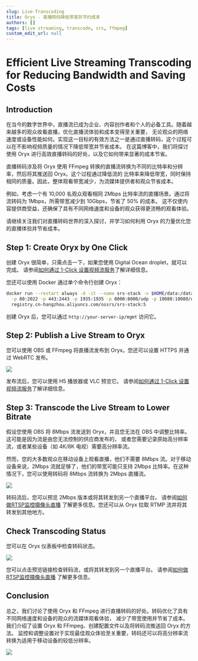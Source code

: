 ```yaml
---
slug: Live-Transcoding
title: Oryx - 直播转码降低带宽并节约成本
authors: []
tags: [live streaming, transcode, srs, ffmpeg]
custom_edit_url: null
---
```


# Efficient Live Streaming Transcoding for Reducing Bandwidth and Saving Costs

## Introduction

在当今的数字世界中，直播流已成为企业、内容创作者和个人的必备工具。随着越来越多的观众收看直播，优化直播流体验和成本变得至关重要，
无论观众的网络速度或设备性能如何。实现这一目标的有效方法之一是通过直播转码，这个过程可以在不影响视频质量的情况下降低带宽并节省成本。
在这篇博客中，我们将探讨使用 Oryx 进行高效直播转码的好处，以及它如何带来显著的成本节省。

<!--truncate-->

直播转码涉及将 Oryx 使用 FFmpeg 转换的直播流转换为不同的比特率和分辨率，然后将其推送回 Oryx。这个过程通过降低流的
比特率来降低带宽，同时保持相同的质量。因此，整体观看带宽减少，为流媒体提供者和观众节省成本。

例如，考虑一个有 10,000 名观众观看相同 2Mbps 比特率流的直播场景。通过将流转码为 1Mbps，所需带宽减少到 10Gbps，节省了 50% 的成本。
这不仅使内容提供商受益，还确保了具有不同网络速度和设备的观众获得更流畅的观看体验。

请继续关注我们对直播转码世界的深入探讨，并学习如何利用 Oryx 的力量优化您的直播体验并节省成本。

## Step 1: Create Oryx by One Click

创建 Oryx 很简单，只需点击一下，如果您使用 Digital Ocean droplet，就可以完成。
请参阅[如何通过 1-Click 设置视频流服务](./2022-04-09-Oryx-Tutorial.md)了解详细信息。

您还可以使用 Docker 通过单个命令行创建 Oryx：

```bash
docker run --restart always -d -it --name srs-stack -v $HOME/data:/data \
  -p 80:2022 -p 443:2443 -p 1935:1935 -p 8000:8000/udp -p 10080:10080/udp \
  registry.cn-hangzhou.aliyuncs.com/ossrs/srs-stack:5
```

创建 Oryx 后，您可以通过 `http://your-server-ip/mgmt` 访问它。

## Step 2: Publish a Live Stream to Oryx

您可以使用 OBS 或 FFmpeg 将直播流发布到 Oryx。您还可以设置 HTTPS 并通过 WebRTC 发布。

![](/img/blog-2023-10-21-04.png)

发布流后，您可以使用 H5 播放器或 VLC 预览它。
请参阅[如何通过 1-Click 设置视频流服务](./2022-04-09-Oryx-Tutorial.md)了解详细信息。

## Step 3: Transcode the Live Stream to Lower Bitrate

假设您使用 OBS 将 8Mbps 流发送到 Oryx，并且您无法在 OBS 中调整比特率。这可能是因为流是由您无法控制的供应商发布的，
或者您需要记录原始高分辨率流，或者某些设备（如 4K/8K 电视）需要高分辨率流。

然而，您的大多数观众在移动设备上观看直播，他们不需要 8Mbps 流。对于移动设备来说，2Mbps 流就足够了，他们的带宽可能只支持 
2Mbps 比特率。在这种情况下，您可以使用转码将 8Mbps 流转换为 2Mbps 直播流。

![](/img/blog-2023-10-21-05.png)

转码流后，您可以预览 2Mbps 版本或将其转发到另一个直播平台。
请参阅[如何做RTSP监控摄像头直播](./2023-10-11-Oryx-Stream-IP-Camera-Events.md)
了解更多信息。您还可以从 Oryx 拉取 RTMP 流并将其转发到其他地方。

## Check Transcoding Status

您可以在 Oryx 仪表板中检查转码状态。

![](/img/blog-2023-10-21-06.png)

您可以点击预览链接检查转码流，或将其转发到另一个直播平台。
请参阅[如何做RTSP监控摄像头直播](./2023-10-11-Oryx-Stream-IP-Camera-Events.md)
了解更多信息。

## Conclusion

总之，我们讨论了使用 Oryx 和 FFmpeg 进行直播转码的好处。转码优化了具有不同网络速度和设备的观众的流媒体观看体验，
减少了带宽使用并节省了成本。我们介绍了设置 Oryx 和 FFmpeg、创建配置文件以及将转码流推送回 Oryx 的方法。
监控和调整设置对于实现最佳观众体验至关重要，转码还可以将高分辨率流转换为适用于移动设备的较低分辨率。

![](https://ossrs.net/gif/v1/sls.gif?site=ossrs.net&path=/lts/blog-zh/2023-10-21-Live-Transcoding)
